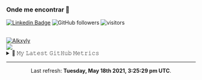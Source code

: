 ### Onde me encontrar 👋
[![Linkedin Badge](https://img.shields.io/badge/-Alkxyly-blue?style=flat-square&logo=Linkedin&logoColor=white&link=https://www.linkedin.com/in/alkxyly-samyr-8a75554a/)](https://www.linkedin.com/in/alkxyly-samyr-8a75554a/)
![GitHub followers](https://img.shields.io/github/followers/alkxyly?style=social)
![visitors](https://visitor-badge-reloaded.herokuapp.com/badge?page_id=alkxyly&color=00cf00)

<br/>
  <a href="https://github.com/alkxyly">
  <img align="center" src="https://github-readme-stats.vercel.app/api?username=alkxyly&show_icons=true&theme=gotham&&count_private=true" alt="Alkxyly" />
</a>
</br>
  <a href="https://github.com/alkxyly"> 
  <img align="center" src="https://github-readme-stats.vercel.app/api/top-langs/?username=alkxyly&show_icons=true&theme=gotham&layout=compact">
</a>



<details>
    <summary>🔔 𝙼𝚢 𝙻𝚊𝚝𝚎𝚜𝚝 𝙶𝚒𝚝𝙷𝚞𝚋 𝙼𝚎𝚝𝚛𝚒𝚌𝚜</summary>
    ![Metrics](https://metrics.lecoq.io/alkxyly?template=classic&followup=1&followup.sections=repositories&config.timezone=America%2FBelem)
</details>

------------
<p align="center">Last refresh: <b>Tuesday, May 18th 2021, 3:25:29 pm UTC</b>. </p>


<!--
**alkxyly/alkxyly** is a ✨ _special_ ✨ repository because its `README.md` (this file) appears on your GitHub profile.

Here are some ideas to get you started:

- 🔭 I’m currently working on ...
- 🌱 I’m currently learning ...
- 👯 I’m looking to collaborate on ...
- 🤔 I’m looking for help with ...
- 💬 Ask me about ...
- 📫 How to reach me: ...
- 😄 Pronouns: ...
- ⚡ Fun fact: ...
-->
